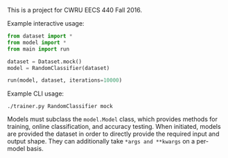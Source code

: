 This is a project for CWRU EECS 440 Fall 2016.

Example interactive usage:
```python
from dataset import *
from model import *
from main import run

dataset = Dataset.mock()
model = RandomClassifier(dataset)

run(model, dataset, iterations=10000)
```

Example CLI usage:
```
./trainer.py RandomClassifier mock
```

Models must subclass the ```model.Model``` class, which provides methods for training, online classification, and accuracy testing. When initiated, models are provided the dataset in order to directly provide the required input and output shape. They can additionally take ```*args and **kwargs``` on a per-model basis.
